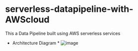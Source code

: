 # serverless-datapipeline-with-AWScloud
This a Data Pipeline built using AWS serverless services
 * Architecture Diagram *
![image](https://github.com/afzal44/serverless-datapipeline-with-awscloud/assets/49905450/f54a294d-88dc-4a06-a4f1-473ddde9f659)

